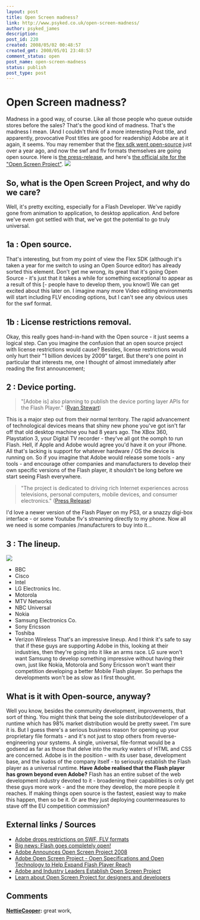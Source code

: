 ```yaml
---
layout: post
title: Open Screen madness?
link: http://www.psyked.co.uk/open-screen-madness/
author: psyked_james
description: 
post_id: 220
created: 2008/05/02 00:48:57
created_gmt: 2008/05/01 23:48:57
comment_status: open
post_name: open-screen-madness
status: publish
post_type: post
---
```


# Open Screen madness?

Madness in a good way, of course. Like all those people who queue outside stores before the sales? That's the good kind of madness. That's the madness I mean. (And I couldn't think of a more interesting Post title, and apparently, provocative Post titles are good for readership) Adobe are at it again, it seems. You may remember that the [flex sdk went open-source](/adobe/flex/flex-goes-open-source-what-does-this-mean.htm) just over a year ago, and now the swf and flv formats themselves are going open source. Here is [the press-release](http://www.adobe.com/aboutadobe/pressroom/pressreleases/200804/050108AdobeOSP.html), and here's [the official site for the "Open Screen Project"](http://www.adobe.com/openscreenproject/). ![](http://uploads.psyked.co.uk/2008/05/open-screen.jpg)

## So, what is the Open Screen Project, and why do we care?

Well, it's pretty exciting, especially for a Flash Developer. We've rapidly gone from animation to application, to desktop application. And before we've even got settled with that, we've got the potential to go truly universal. 

## 1a : Open source.

That's interesting, but from my point of view the Flex SDK (although it's taken a year for me switch to using an Open Source editor) has already sorted this element. Don't get me wrong, its great that it's going Open Source - it's just that it takes a while for something exceptional to appear as a result of this [- people have to develop them, you know!] We can get excited about this later on. I imagine many more Video editing environments will start including FLV encoding options, but I can't see any obvious uses for the swf format. 

## 1b : License restrictions removal.

Okay, this really goes hand-in-hand with the Open source - it just seems a logical step. Can you imagine the confusion that an open source project with license restrictions would cause? Besides, license restrictions would only hurt their "1 billion devices by 2009" target. But there's one point in particular that interests me, one I thought of almost immediately after reading the first announcement; 

## 2 : Device porting.

> "[Adobe is] also planning to publish the device porting layer APIs for the Flash Player." ([Ryan Stewart](http://blog.digitalbackcountry.com/))

This is a major step out from their normal territory. The rapid advancement of technological devices means that shiny new phone you've got isn't far off that old desktop machine you had 8 years ago. The XBox 360, Playstation 3, your Digital TV recorder - they've all got the oomph to run Flash. Hell, if Apple and Adobe would agree you'd have it on your iPhone. All that's lacking is support for whatever hardware / OS the device is running on. So if you imagine that Adobe would release some tools - any tools - and encourage other companies and manufacturers to develop their own specific versions of the Flash player, it shouldn't be long before we start seeing Flash everywhere. 

> "The project is dedicated to driving rich Internet experiences across televisions, personal computers, mobile devices, and consumer electronics." ([Press Release](http://www.adobe.com/aboutadobe/pressroom/pressreleases/200804/050108AdobeOSP.html))

I'd love a newer version of the Flash Player on my PS3, or a snazzy digi-box interface - or some Youtube flv's streaming directly to my phone. Now all we need is some companies /manufacturers to buy into it... 

## 3 : The lineup.

![](http://uploads.psyked.co.uk/2008/05/sponsors.jpg)

  * BBC
  * Cisco
  * Intel
  * LG Electronics Inc.
  * Motorola
  * MTV Networks
  * NBC Universal
  * Nokia
  * Samsung Electronics Co.
  * Sony Ericsson
  * Toshiba
  * Verizon Wireless
That's an impressive lineup. And I think it's safe to say that if these guys are supporting Adobe in this, looking at their industries, then they're going into it like an arms race. LG sure won't want Samsung to develop something impressive without having their own, just like Nokia, Motorola and Sony Ericsson won't want their competition developing a better Mobile Flash player. So perhaps the developments won't be as slow as I first thought. 

## What is it with Open-source, anyway?

Well you know, besides the community development, improvements, that sort of thing. You might think that being the sole distributor/developer of a runtime which has 98% market distribution would be pretty sweet. I'm sure it is. But I guess there's a serious business reason for opening up your proprietary file formats - and it's not just to stop others from reverse-engineering your systems. A single, universal, file-format would be a godsend as far as those that delve into the murky waters of HTML and CSS are concerned. Adobe is in the position - with its user base, development base, and the kudos of the company itself - to seriously establish the Flash player as a universal runtime. **Have Adobe realised that the Flash player has grown beyond even Adobe?** Flash has an entire subset of the web development industry devoted to it - broadening their capabilities is only get these guys more work - and the more they develop, the more people it reaches. If making things open source is the fastest, easiest way to make this happen, then so be it. Or are they just deploying countermeasures to stave off the EU competition commission? 

## External links / Sources

  * [Adobe drops restrictions on SWF, FLV formats](http://www.mikechambers.com/blog/2008/05/01/adobe-drops-restrictions-on-swf-flv-formats/)
  * [Big news: Flash goes completely open!](http://aralbalkan.com/1332)
  * [Adobe Announces Open Screen Project 2008](http://flashmobileblog.com/?p=91)
  * [Adobe Open Screen Project - Open Specifications and Open Technology to Help Expand Flash Player Reach](http://blog.digitalbackcountry.com/?p=1404)
  * [Adobe and Industry Leaders Establish Open Screen Project](http://www.adobe.com/aboutadobe/pressroom/pressreleases/200804/050108AdobeOSP.html)
  * [Learn about Open Screen Project for designers and developers](http://www.adobe.com/openscreenproject/developers/)

## Comments

**[NettieCooper](#310 "2008-08-04 16:18:48"):** great work,


